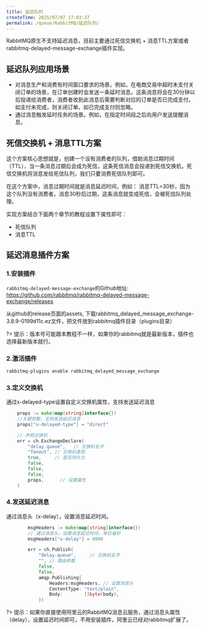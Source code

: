 ```yaml
---
title: 延迟队列
createTime: 2025/07/07 17:03:37
permalink: /queue/RabbitMQ/延迟队列/
---
```

RabbitMQ原生不支持延迟消息，目前主要通过死信交换机 + 消息TTL方案或者rabbitmq-delayed-message-exchange插件实现。

## 延迟队列应用场景

- 对消息生产和消费有时间窗口要求的场景。例如，在电商交易中超时未支付关闭订单的场景，在订单创建时会发送一条延时消息。这条消息将会在30分钟以后投递给消费者，消费者收到此消息后需要判断对应的订单是否已完成支付。如支付未完成，则关闭订单。如已完成支付则忽略。
- 通过消息触发延时任务的场景。例如，在指定时间段之后向用户发送提醒消息。

## 死信交换机 + 消息TTL方案

这个方案核心思想就是，创建一个没有消费者的队列，借助消息过期时间（TTL），当一条消息过期后会成为死信，这条死信消息会投递到死信交换机，死信交换机将消息发给死信队列，我们只要消费死信队列即可。

在这个方案中，消息过期时间就是消息延迟时间，例如： 消息TTL=30秒，因为这个队列没有消费者，消息30秒后过期，这条消息就变成死信，会被死信队列处理。

实现方案结合下面两个章节的教程设置下属性即可：

- 死信队列
- 消息TTL

## 延迟消息插件方案
### 1.安装插件

`rabbitmq-delayed-message-exchange`的Github地址: https://github.com/rabbitmq/rabbitmq-delayed-message-exchange/releases

从github的release页面的assets, 下载rabbitmq_delayed_message_exchange-3.8.9-0199d11c.ez文件，把文件放到rabbitmq插件目录（plugins目录）

?> 提示：版本号可能跟本教程不一样，如果你的rabbitmq就是最新版本，插件也选择最新版本就行。

### 2.激活插件
```bash
rabbitmq-plugins enable rabbitmq_delayed_message_exchange
```

### 3.定义交换机
通过x-delayed-type设置自定义交换机属性，支持发送延迟消息
```go
    props := make(map[string]interface{})
    //关键参数，支持发送延迟消息
    props["x-delayed-type"] = "direct"

    // 声明交换机
    err = ch.ExchangeDeclare(
        "delay.queue",   // 交换机名字
        "fanout", // 交换机类型
        true,     // 是否持久化
        false,    
        false,
        false, 
        props,      // 设置属性
    )
```

### 4.发送延迟消息
通过消息头（x-delay），设置消息延迟时间。
```go
        msgHeaders := make(map[string]interface{})
        // 通过消息头，设置消息延迟时间，单位毫秒
        msgHeaders["x-delay"] = 6000

        err = ch.Publish(
            "delay.queue",     // 交换机名字
            "", // 路由参数
            false,
            false, 
            amqp.Publishing{
                Headers:msgHeaders, // 设置消息头
                ContentType: "text/plain",
                Body:        []byte(body),
            })
```

?> 提示：如果你直接使用阿里云的RabbitMQ消息云服务，通过消息头属性（delay），设置延迟时间即可，不用安装插件，阿里云已经对rabbitmq扩展了。